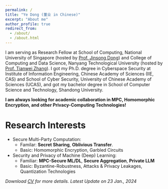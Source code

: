 ```yaml
---
permalink: /
title: "Ye Dong (董业 in Chinese)"
excerpt: "About me"
author_profile: true
redirect_from: 
  - /about/
  - /about.html
---
```

I am serving as Research Fellow at School of Computing, National University of Singapore (hosted by [Prof. Jinsong Dong](https://www.comp.nus.edu.sg/cs/people/dongjs/)) and College of Computing and Data Science, Nanyang Technological University (hosted by [Prof. Tianwei Zhang](https://personal.ntu.edu.sg/tianwei.zhang/)). 
I got my Ph.D. degree in Cyberspace Security at Institute of Information Engineering, Chinese Academy of Sciences (IIE, CAS) and School of Cyber Security, University of Chinese Academy of Sciences (UCAS), and got my bachelor degree in School of Computer Science and Technology, Shandong University.

**I am always looking for academic collaboration in MPC, Homomorphic Encryption, and other Privacy-Computing Technologies!**


Research Interests
======
- Secure Multi-Party Computation: 
  - Familar: **Secret Sharing**, **Oblivious Transfer**. 
  - Basic: Homomorphic Encryption, Garbled Circuits
- Security and Privacy of Machine (Deep) Learning:
  - Familiar: **MPC-Secure ML/DL**, **Secure Aggregation**, **Private LLM**
  - Basic: Byzantine-Robustness, Attacks & Privacy Leakages, Quantization
Technologies 


*Download [CV](/files/CV_YeDong.pdf) for more details. Latest Update on 23 Jan., 2024*

<!-- ClustrMaps 追踪地图 -->
<div style="text-align: center; margin-top: 50px;">
  <div style="width: 150px; height: 100px; margin: 0 auto;">
    <script type="text/javascript" id="clustrmaps" src="//clustrmaps.com/map_v2.js?d=myIcfSm6nSakALWRvGdSczeehrJkaaIW7KM0lXM24Iw&cl=ffffff&w=a"></script>
  </div>
</div>

